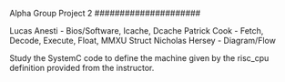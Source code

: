 Alpha Group Project 2
#####################

Lucas Anesti - Bios/Software, Icache, Dcache
Patrick Cook - Fetch, Decode, Execute, Float, MMXU Struct
Nicholas Hersey - Diagram/Flow

Study the SystemC code to define the machine given by the risc_cpu definition provided from the instructor.
